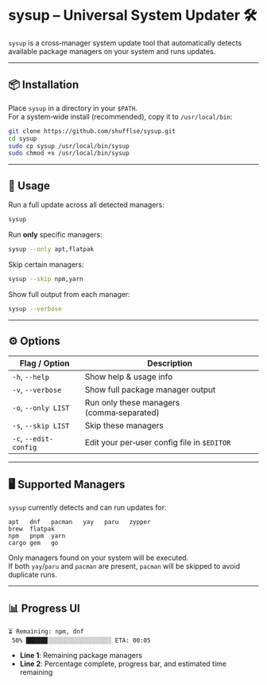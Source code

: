 # sysup – Universal System Updater 🛠️

`sysup` is a cross‑manager system update tool that automatically detects available package managers on your system and runs updates.  


---

## 📦 Installation

Place `sysup` in a directory in your `$PATH`.  
For a system‑wide install (recommended), copy it to `/usr/local/bin`:

```bash
git clone https://github.com/shufflse/sysup.git
cd sysup
sudo cp sysup /usr/local/bin/sysup
sudo chmod +x /usr/local/bin/sysup
```

---

## 🚀 Usage

Run a full update across all detected managers:

```bash
sysup
```

Run **only** specific managers:

```bash
sysup --only apt,flatpak
```

Skip certain managers:

```bash
sysup --skip npm,yarn
```

Show full output from each manager:

```bash
sysup --verbose
```

---

## ⚙️ Options

| Flag / Option       | Description |
|---------------------|-------------|
| `-h`, `--help`      | Show help & usage info |
| `-v`, `--verbose`   | Show full package manager output |
| `-o`, `--only LIST` | Run only these managers (comma‑separated) |
| `-s`, `--skip LIST` | Skip these managers |
| `-c`, `--edit-config` | Edit your per‑user config file in `$EDITOR` |

---

## 🖥️ Supported Managers

`sysup` currently detects and can run updates for:

```
apt   dnf   pacman   yay   paru   zypper
brew  flatpak
npm   pnpm  yarn
cargo gem   go
```

Only managers found on your system will be executed.  
If both `yay`/`paru` and `pacman` are present, `pacman` will be skipped to avoid duplicate runs.

---

## 📊 Progress UI

```
⏳ Remaining: npm, dnf
 50% ██████░░░░░░░░░░░░░░░░░░ ETA: 00:05
```

- **Line 1**: Remaining package managers  
- **Line 2**: Percentage complete, progress bar, and estimated time remaining
